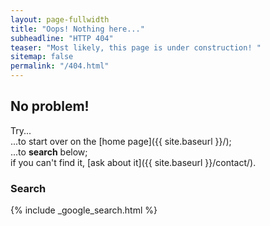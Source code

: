 ```yaml
---
layout: page-fullwidth
title: "Oops! Nothing here..."
subheadline: "HTTP 404"
teaser: "Most likely, this page is under construction! "
sitemap: false
permalink: "/404.html"
---
```

## No problem!

Try...  
...to start over on the [home page]({{ site.baseurl }}/);  
...to **search** below;  
if you can't find it, [ask about it]({{ site.baseurl }}/contact/).

### Search

{% include _google_search.html %}
